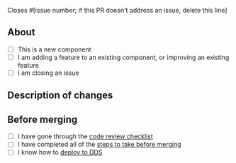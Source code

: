 Closes #[issue number; if this PR doesn't address an issue, delete this line]

## About
- [ ] This is a new component
- [ ] I am adding a feature to an existing component, or improving an existing feature
- [ ] I am closing an issue

## Description of changes

<!-- If you are changing any of the demo apps, please specify the URL(s) of the app(s) in question. -->

## Before merging
- [ ] I have gone through the [code review checklist](https://github.com/plotly/dash-component-boilerplate/blob/master/%7B%7Bcookiecutter.project_shortname%7D%7D/review_checklist.md)
- [ ] I have completed all of the [steps to take before merging](https://github.com/plotly/dash-bio/blob/master/.github/before_merging.md)
- [ ] I know how to [deploy to DDS](https://github.com/plotly/dash-bio/blob/master/.github/deploying_to_dds.md)
